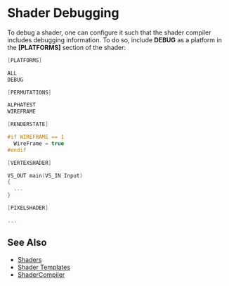 # Shader Debugging

To debug a shader, one can configure it such that the shader compiler includes debugging information. To do so, include **DEBUG** as a platform in the **[PLATFORMS]** section of the shader:

```cpp
[PLATFORMS]

ALL
DEBUG

[PERMUTATIONS]

ALPHATEST
WIREFRAME

[RENDERSTATE]

#if WIREFRAME == 1
  WireFrame = true
#endif

[VERTEXSHADER]

VS_OUT main(VS_IN Input)
{
  ...
}

[PIXELSHADER]

...
```

## See Also

* [Shaders](shaders-overview.md)
* [Shader Templates](shader-templates.md)
* [ShaderCompiler](../../tools/shadercompiler.md)
